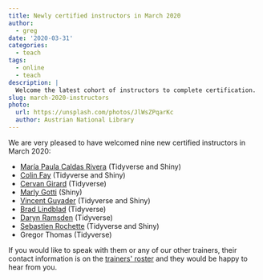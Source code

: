 ```yaml
---
title: Newly certified instructors in March 2020
author:
  - greg
date: '2020-03-31'
categories:
  - teach
tags:
  - online
  - teach
description: |
  Welcome the latest cohort of instructors to complete certification.
slug: march-2020-instructors
photo:
  url: https://unsplash.com/photos/JlWsZPqarKc
  author: Austrian National Library
---
```


We are very pleased to have welcomed nine new certified instructors in March 2020:

-   [María Paula Caldas Rivera](https://education.rstudio.com/trainers/people/caldas_rivera+maria_paula/) (Tidyverse and Shiny)
-   [Colin Fay](https://education.rstudio.com/trainers/people/fay+colin/) (Tidyverse and Shiny)
-   [Cervan Girard](https://education.rstudio.com/trainers/people/girard+cervan/) (Tidyverse)
-   [Marly Gotti](https://www.marlycormar.com/) (Shiny)
-   [Vincent Guyader](https://education.rstudio.com/trainers/people/guyader+vincent/) (Tidyverse and Shiny)
-   [Brad Lindblad](https://education.rstudio.com/trainers/people/lindblad+brad/) (Tidyverse)
-   [Daryn Ramsden](https://www.linkedin.com/in/daryn-ramsden/) (Tidyverse)
-   [Sebastien Rochette](https://education.rstudio.com/trainers/people/rochette+sebastien) (Tidyverse and Shiny)
-   Gregor Thomas (Tidyverse)

If you would like to speak with them or any of our other trainers,
their contact information is on the [trainers' roster](http://education.rstudio.com/trainers)
and they would be happy to hear from you.
